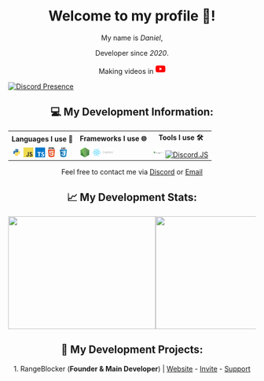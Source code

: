 <h1 align="center">Welcome to my profile 👋!</h1>
<p align="center">My name is <em>Daniel</em>,</p>
<p align="center">Developer since <em>2020</em>.</p>
<p align="center">Making videos in <a title="My YouTube Channel" href="https://www.youtube.com/channel/UCs1xlCqUg_3AVdZ1QDhJkag"><img title="YouTube" style="max-width:100%;" height="20" src="https://raw.githubusercontent.com/github/explore/d744245de144b89f3e3462949e08bfc91eda7fcf/topics/youtube/youtube.png"></a>

[![Discord Presence](https://lanyard.cnrad.dev/api/388320576407863297?hideStatus=false)](https://discord.com/users/388320576407863297)
	
<h2 align="center">💻 My Development Information:</h2>
<table align="center">
	<tr>
		<th>
			Languages I use 🔧
		</th>
		<th>
			Frameworks I use 🌐
		</th>
		<th>
			Tools I use 🛠
		</th>
	</tr>
	<tr>
		<td>
			<a href="https://python.org"><img title="Python" style="max-width:100%;" height="20" src="https://raw.githubusercontent.com/github/explore/80688e429a7d4ef2fca1e82350fe8e3517d3494d/topics/python/python.png"></a>
			<a href="https://developer.mozilla.org/en-US/docs/Web/JavaScript"><img title="JavaScript" style="max-width:100%;" height="20" src="https://raw.githubusercontent.com/github/explore/80688e429a7d4ef2fca1e82350fe8e3517d3494d/topics/javascript/javascript.png"></a>
			<a href="https://typescriptlang.org"><img title="TypeScript" style="max-width:100%;" height="20" src="https://raw.githubusercontent.com/github/explore/80688e429a7d4ef2fca1e82350fe8e3517d3494d/topics/typescript/typescript.png"></a>
			<a href="https://developer.mozilla.org/en-US/docs/Web/HTML"><img title="HTML" style="max-width:100%;" height="20" src="https://raw.githubusercontent.com/github/explore/80688e429a7d4ef2fca1e82350fe8e3517d3494d/topics/html/html.png"></a>
			<a href="https://developer.mozilla.org/en-US/docs/Web/CSS"><img title="CSS" style="max-width:100%;" height="20" src="https://raw.githubusercontent.com/github/explore/80688e429a7d4ef2fca1e82350fe8e3517d3494d/topics/css/css.png"></a>
		</td>
		<td>
			<a href="https://nodejs.org"><img title="NodeJS" style="max-width:100%;" height="20" src="https://raw.githubusercontent.com/github/explore/80688e429a7d4ef2fca1e82350fe8e3517d3494d/topics/nodejs/nodejs.png"></a>
			<a href="https://reactjs.org"><img title="React" style="max-width:100%;" height="20" src="https://raw.githubusercontent.com/github/explore/80688e429a7d4ef2fca1e82350fe8e3517d3494d/topics/react/react.png"></a>
			<a href="https://expressjs.com"><img title="Express" style="max-width:100%;" height="20" src="https://raw.githubusercontent.com/github/explore/80688e429a7d4ef2fca1e82350fe8e3517d3494d/topics/express/express.png"></a>
		</td>
		<td>
			<a href="https://mongodb.com"><img title="MongoDB" style="max-width:100%;" height="20" src="https://raw.githubusercontent.com/github/explore/80688e429a7d4ef2fca1e82350fe8e3517d3494d/topics/mongodb/mongodb.png"></a>
			<a href="https://discord.js.org"><img title="Discord.JS" style="max-width:100%;" height="20" src="https://avatars.githubusercontent.com/u/26492485?s=200&v=4"></a>
		</td>
	</tr>
</table>
<p align="center">Feel free to contact me via <a target="_blank" title="Discord" href="https://discord.com/users/737232727459495977">Discord</a> or <a target="_blank" title="Email" href="mailto:daniel@rangeblocker.xyz">Email</a></p>
<h2 align="center">📈 My Development Stats:</h2>
<div align="center" style="overflow: hidden; display: flex; justify-content:space-around;">
<img height="230"width="300" src="https://wakatime.com/share/@CodeDanielR/e79753ed-ca79-4b02-b903-c66d48be918c.png"> 
<img height="230" width="300" src="https://wakatime.com/share/@CodeDanielR/e0c2cf97-d3c1-4691-8d70-ba7d5adc34b4.png">
<img src="https://github-readme-stats.vercel.app/api?username=CodeDanielR&show_icons=true&theme=dark&count_private=true&include_all_commits=true">
</div>
<h2 align="center">📕 My Development Projects:</h2>
<p align="center">1. RangeBlocker (<strong>Founder & Main Developer</strong>) | <a title="RangeBlocker Website" href="https://rangeblocker.xyz">Website</a> - <a title="RangeBlocker Invite" href="https://rangeblocker.xyz/invite">Invite</a> - <a title="RangeBlocker Support" href="https://discord.gg/SzHcsFsUtn">Support</a></p>

